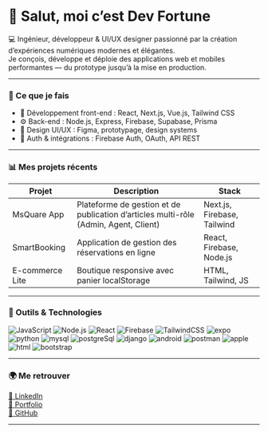 # 👋 Salut, moi c’est Dev Fortune

💻 Ingénieur, développeur & UI/UX designer passionné par la création d’expériences numériques modernes et élégantes.  
Je conçois, développe et déploie des applications web et mobiles performantes — du prototype jusqu’à la mise en production.

---

### 🚀 Ce que je fais
- 🧠 Développement front-end : React, Next.js, Vue.js, Tailwind CSS  
- ⚙️ Back-end : Node.js, Express, Firebase, Supabase, Prisma  
- 🎨 Design UI/UX : Figma, prototypage, design systems  
- 🔐 Auth & intégrations : Firebase Auth, OAuth, API REST  

---

### 📊 Mes projets récents
| Projet | Description | Stack |
|--------|--------------|--------|
| MsQuare App | Plateforme de gestion et de publication d’articles multi-rôle (Admin, Agent, Client) | Next.js, Firebase, Tailwind |
| SmartBooking | Application de gestion des réservations en ligne | React, Firebase, Node.js |
| E-commerce Lite | Boutique responsive avec panier localStorage | HTML, Tailwind, JS |

---

### 🧰 Outils & Technologies
![JavaScript](https://img.shields.io/badge/JavaScript-181717?logo=javascript&logoColor=yellow)
![Node.js](https://img.shields.io/badge/Node.js-181717?logo=node.js)
![React](https://img.shields.io/badge/React-181717?logo=react)
![Firebase](https://img.shields.io/badge/Firebase-181717?logo=firebase)
![TailwindCSS](https://img.shields.io/badge/TailwindCSS-181717?logo=tailwindcss)
![expo](https://img.shields.io/badge/expo-181717?logo=expo)
![python](https://img.shields.io/badge/python-181717?logo=python)
![mysql](https://img.shields.io/badge/mysql-181717?logo=mysql)
![postgreSql](https://img.shields.io/badge/postgresql-181717?logo=postgresql)
![django](https://img.shields.io/badge/django-181717?logo=django)
![android](https://img.shields.io/badge/android-181717?logo=android)
![postman](https://img.shields.io/badge/postman-181717?logo=postman)
![apple](https://img.shields.io/badge/apple-181717?logo=apple)
![html](https://img.shields.io/badge/html-181717?logo=html)
![bootstrap](https://img.shields.io/badge/bootstrap-181717?logo=bootstrap)

---

### 🌍 Me retrouver
[🔗 LinkedIn](https://www.linkedin.com/in/fortune-tech/)  
[💼 Portfolio](https://fortunetech.vercel.app)  
[🐙 GitHub](https://github.com/fortune-coeur)

---
